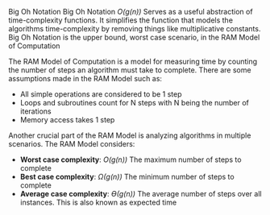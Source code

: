 Big Oh Notation
Big Oh Notation *O(g(n))* Serves as a useful abstraction of time-complexity functions. It simplifies the function that models the algorithms time-complexity by removing things like multiplicative constants. Big Oh Notation is the upper bound, worst case scenario, in the RAM Model of Computation

The RAM Model of Computation is a model for measuring time by counting the number of steps an algorithm must take to complete. There are some assumptions made in the RAM Model such as:
- All simple operations are considered to be 1 step
- Loops and subroutines count for N steps with N being the number of iterations
- Memory access takes 1 step

Another crucial part of the RAM Model is analyzing algorithms in multiple scenarios. The RAM Model considers:
- **Worst case complexity**: *O(g(n))* The maximum number of steps to complete
- **Best case complexity**: *Ω(g(n))* The minimum number of steps to complete
- **Average case complexity**: *ϴ(g(n))* The average number of steps over all instances. This is also known as expected time
